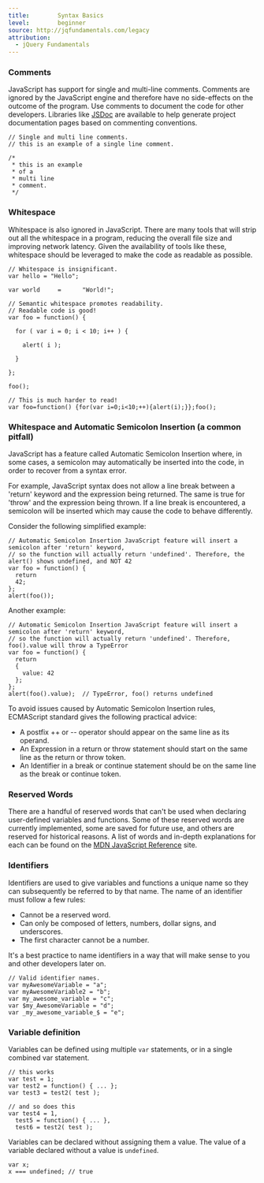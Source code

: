 ```yaml
---
title:        Syntax Basics
level:        beginner
source: http://jqfundamentals.com/legacy
attribution:
  - jQuery Fundamentals
---
```


### Comments

JavaScript has support for single and multi-line comments. Comments are ignored by the JavaScript engine and therefore have no side-effects on the outcome of the program. Use comments to document the code for other developers. Libraries like [JSDoc](http://code.google.com/p/jsdoc-toolkit/, "JSDoc Toolkit") are available to help generate project documentation pages based on commenting conventions.

```
// Single and multi line comments.
// this is an example of a single line comment.

/*
 * this is an example
 * of a
 * multi line
 * comment.
 */
```

### Whitespace

Whitespace is also ignored in JavaScript. There are many tools that will strip out all the whitespace in a program, reducing the overall file size and improving network latency. Given the availability of tools like these, whitespace should be leveraged to make the code as readable as possible.

```
// Whitespace is insignificant.
var hello = "Hello";

var world     =      "World!";
```

```
// Semantic whitespace promotes readability.
// Readable code is good!
var foo = function() {

  for ( var i = 0; i < 10; i++ ) {

    alert( i );

  }

};

foo();

// This is much harder to read!
var foo=function() {for(var i=0;i<10;++){alert(i);}};foo();
```

### Whitespace and Automatic Semicolon Insertion (a common pitfall)

JavaScript has a feature called Automatic Semicolon Insertion where, in some cases, a semicolon may automatically be inserted into the code, in order to recover from a syntax error. 

For example, JavaScript syntax does not allow a line break between a 'return' keyword and the expression being returned. The same is true for 'throw' and the expression being thrown. If a line break is encountered, a semicolon will be inserted which may cause the code to behave differently.

Consider the following simplified example:

```
// Automatic Semicolon Insertion JavaScript feature will insert a semicolon after 'return' keyword,
// so the function will actually return 'undefined'. Therefore, the alert() shows undefined, and NOT 42
var foo = function() {
  return
  42;
};
alert(foo());
```

Another example:

```
// Automatic Semicolon Insertion JavaScript feature will insert a semicolon after 'return' keyword,
// so the function will actually return 'undefined'. Therefore, foo().value will throw a TypeError
var foo = function() {
  return
  {
    value: 42
  };
};
alert(foo().value);  // TypeError, foo() returns undefined
```

To avoid issues caused by Automatic Semicolon Insertion rules, ECMAScript standard gives the following practical advice:
* A postfix ++ or -- operator should appear on the same line as its operand.
* An Expression in a return or throw statement should start on the same line as the return or throw token.
* An Identifier in a break or continue statement should be on the same line as the break or continue token.

### Reserved Words

There are a handful of reserved words that can't be used when declaring user-defined variables and functions. Some of these reserved words are currently implemented, some are saved for future use, and others are reserved for historical reasons. A list of words and in-depth explanations for each can be found on the [MDN JavaScript Reference](https://developer.mozilla.org/en-US/docs/JavaScript/Reference/Reserved_Words "MDN Reserved Words.") site.

### Identifiers

Identifiers are used to give variables and functions a unique name so they can subsequently be referred to by that name. The name of an identifier must follow a few rules:

* Cannot be a reserved word.
* Can only be composed of letters, numbers, dollar signs, and underscores.
* The first character cannot be a number.

It's a best practice to name identifiers in a way that will make sense to you and other developers later on.

```
// Valid identifier names.
var myAwesomeVariable = "a";
var myAwesomeVariable2 = "b";
var my_awesome_variable = "c";
var $my_AwesomeVariable = "d";
var _my_awesome_variable_$ = "e";
```

### Variable definition

Variables can be defined using multiple `var` statements, or in a single
combined var statement.

```
// this works
var test = 1;
var test2 = function() { ... };
var test3 = test2( test );

// and so does this
var test4 = 1,
  test5 = function() { ... },
  test6 = test2( test );
```

Variables can be declared without assigning them a value. The value of a
variable declared without a value is `undefined`.

```
var x;
x === undefined; // true
```
